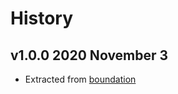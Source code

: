 # History

## v1.0.0 2020 November 3

-   Extracted from [boundation](https:/github.com/bevry/boundation)
